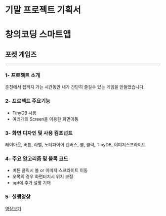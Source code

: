 # 기말 프로젝트 기획서
# 창의코딩 스마트앱
## 포켓 게임즈
------------------
  ### 1- 프로젝트 소개
   춘천에서 집까지 가는 시간동안 내가 간단히 즐길수 있는 게임을 만들었습니다.
   
  ### 2- 프로젝트 주요기능
  - TinyDB 사용
  - 여러개의 Screen을 이용한 화면이동
  
  ### 3- 화면 디자인 및 사용 컴포넌트
  레이아웃, 버튼, 라벨, 노티파이어
  켄버스, 볼, 클락, TinyDB, 이미지스프라이트
   
  ### 4- 주요 알고리즘 및 블록 코드
  - 버튼 클릭시 볼 or 이미지 스프라이트 이동
  - 오목의 경우 화면터치시 위치 보정
  - ppt에 추가 설명 기재
  
  ### 5- 실행영상
   [영상보기](https://youtu.be/TQylIOYZpz4)
